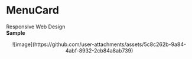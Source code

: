 # MenuCard
Responsive Web Design
<br>
**Sample**
<center>
![image](https://github.com/user-attachments/assets/5c8c262b-9a84-4abf-8932-2cb84a8ab739)
</center>
